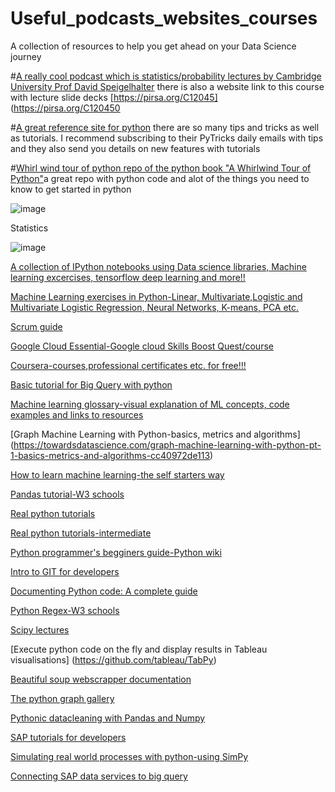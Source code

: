 # Useful_podcasts_websites_courses
A collection of resources to help you get ahead on your Data Science journey


#[A really cool podcast which is statistics/probability lectures by Cambridge University Prof David Speigelhalter](https://castbox.fm/channel/C12045---Probability-and-Statistics-id1671226)
there is also a website link to this course with lecture slide decks [https://pirsa.org/C12045] (https://pirsa.org/C120450

#[A great reference site for python](https://realpython.com/) there are so many tips and tricks as well as tutorials. I recommend subscribing to their PyTricks daily emails with tips and they also send you details on new features with tutorials 

#[Whirl wind tour of python repo of the python book "A Whirlwind Tour of Python"](https://github.com/jakevdp/WhirlwindTourOfPython)a great repo with python code and alot of the things you need to know to get started in python




![image](https://user-images.githubusercontent.com/95719026/169739134-13be4553-e012-43a7-a4e3-ee170975a731.png)



Statistics



![image](https://user-images.githubusercontent.com/95719026/169742880-234f809d-5ddb-47c1-85aa-4595bf961d97.png)



[A collection of IPython notebooks using Data science libraries, Machine learning excercises, tensorflow deep learning and more!!](https://github.com/jdwittenauer/ipython-notebooks)

[Machine Learning exercises in Python-Linear, Multivariate,Logistic and Multivariate Logistic Regression, Neural Networks, K-means, PCA etc.](https://www.johnwittenauer.net/machine-learning-exercises-in-python-part-1/)

[Scrum guide](https://scrumguides.org/scrum-guide.html)

[Google Cloud Essential-Google cloud Skills Boost Quest/course](https://google.qwiklabs.com/quests/23?qlcampaign=77-18nt-281&utm_source=gcp-free-trial-2&utm_medium=email&utm_campaign=18nt)

[Coursera-courses,professional certificates etc. for free!!!](https://www.coursera.org/?isNewUser=true)

[Basic tutorial for Big Query with python](https://blog.morizyun.com/python/library-bigquery-google-cloud.html)

[Machine learning glossary-visual explanation of ML concepts, code examples and links to resources](https://ml-cheatsheet.readthedocs.io/en/latest/index.html)

[Graph Machine Learning with Python-basics, metrics and algorithms] (https://towardsdatascience.com/graph-machine-learning-with-python-pt-1-basics-metrics-and-algorithms-cc40972de113)

[How to learn machine learning-the self starters way](https://elitedatascience.com/learn-machine-learning#what)

[Pandas tutorial-W3 schools](https://www.w3schools.com/python/pandas/default.asp)

[Real python tutorials](https://realpython.com/)

[Real python tutorials-intermediate](https://realpython.com/tutorials/intermediate/)

[Python programmer's begginers guide-Python wiki](https://wiki.python.org/moin/BeginnersGuide/Programmers)

[Intro to GIT for developers](https://realpython.com/python-git-github-intro/)

[Documenting Python code: A complete guide](https://realpython.com/documenting-python-code/)

[Python Regex-W3 schools](https://www.w3schools.com/python/python_regex.asp)

[Scipy lectures](https://scipy-lectures.org/)

[Execute python code on the fly and display results in Tableau visualisations] (https://github.com/tableau/TabPy)

[Beautiful soup webscrapper documentation](https://www.crummy.com/software/BeautifulSoup/bs4/doc/)

[The python graph gallery](https://github.com/holtzy/The-Python-Graph-Gallery)

[Pythonic datacleaning with Pandas and Numpy](https://realpython.com/python-data-cleaning-numpy-pandas/)

[SAP tutorials for developers](https://developers.sap.com/tutorial-navigator.html)

[Simulating real world processes with python-using SimPy](https://realpython.com/simpy-simulating-with-python/0)


[Connecting SAP data services to big query](https://www.youtube.com/watch?v=QwaPqiSHVgc)




